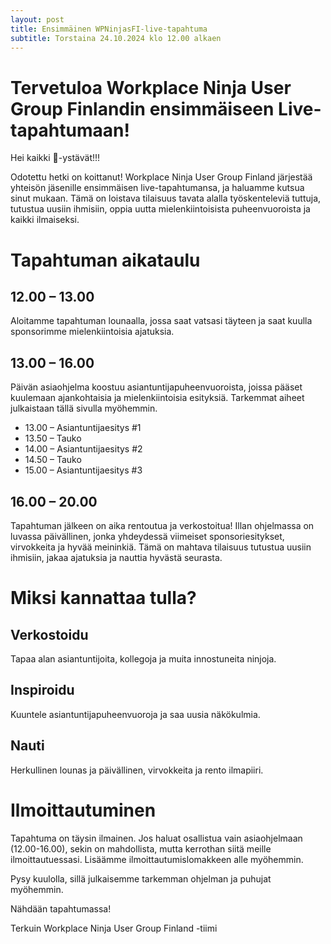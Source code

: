 ```yaml
---
layout: post
title: Ensimmäinen WPNinjasFI-live-tapahtuma
subtitle: Torstaina 24.10.2024 klo 12.00 alkaen
--- 
```

# Tervetuloa Workplace Ninja User Group Finlandin ensimmäiseen Live-tapahtumaan!
Hei kaikki 🥷-ystävät!!!

Odotettu hetki on koittanut! Workplace Ninja User Group Finland järjestää yhteisön jäsenille ensimmäisen live-tapahtumansa, ja haluamme kutsua sinut mukaan. Tämä on loistava tilaisuus tavata alalla työskenteleviä tuttuja, tutustua uusiin ihmisiin, oppia uutta mielenkiintoisista puheenvuoroista ja kaikki ilmaiseksi.

# Tapahtuman aikataulu
## 12.00 – 13.00
Aloitamme tapahtuman lounaalla, jossa saat vatsasi täyteen ja saat kuulla sponsorimme mielenkiintoisia ajatuksia.

## 13.00 – 16.00
Päivän asiaohjelma koostuu asiantuntijapuheenvuoroista, joissa pääset kuulemaan ajankohtaisia ja mielenkiintoisia esityksiä. Tarkemmat aiheet julkaistaan tällä sivulla myöhemmin.

- 13.00 – Asiantuntijaesitys #1
- 13.50 – Tauko
- 14.00 – Asiantuntijaesitys #2
- 14.50 – Tauko
- 15.00 – Asiantuntijaesitys #3

## 16.00 – 20.00
Tapahtuman jälkeen on aika rentoutua ja verkostoitua! Illan ohjelmassa on luvassa päivällinen, jonka yhdeydessä viimeiset sponsoriesitykset, virvokkeita ja hyvää meininkiä. Tämä on mahtava tilaisuus tutustua uusiin ihmisiin, jakaa ajatuksia ja nauttia hyvästä seurasta.

# Miksi kannattaa tulla?
## Verkostoidu
Tapaa alan asiantuntijoita, kollegoja ja muita innostuneita ninjoja.

## Inspiroidu
Kuuntele asiantuntijapuheenvuoroja ja saa uusia näkökulmia.

## Nauti
Herkullinen lounas ja päivällinen, virvokkeita ja rento ilmapiiri.

# Ilmoittautuminen
Tapahtuma on täysin ilmainen. Jos haluat osallistua vain asiaohjelmaan (12.00-16.00), sekin on mahdollista, mutta kerrothan siitä meille ilmoittautuessasi. Lisäämme ilmoittautumislomakkeen alle myöhemmin.

Pysy kuulolla, sillä julkaisemme tarkemman ohjelman ja puhujat myöhemmin. 

Nähdään tapahtumassa!

Terkuin Workplace Ninja User Group Finland -tiimi

